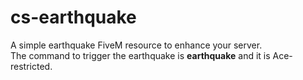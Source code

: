 # cs-earthquake
A simple earthquake FiveM resource to enhance your server.\
The command to trigger the earthquake is **earthquake** and it is Ace-restricted.